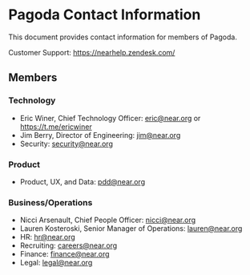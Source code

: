 # Pagoda Contact Information

This document provides contact information for members of Pagoda.

Customer Support: https://nearhelp.zendesk.com/

## Members

### Technology
- Eric Winer, Chief Technology Officer: [eric@near.org](mailto:eric@near.org) or https://t.me/ericwiner
- Jim Berry, Director of Engineering: [jim@near.org](mailto:jim@near.org)
- Security: [security@near.org](mailto:security@near.org)

### Product
- Product, UX, and Data: pdd@near.org

### Business/Operations
- Nicci Arsenault, Chief People Officer: nicci@near.org
- Lauren Kosteroski, Senior Manager of Operations: lauren@near.org
- HR: hr@near.org
- Recruiting: careers@near.org
- Finance: finance@near.org
- Legal: legal@near.org
